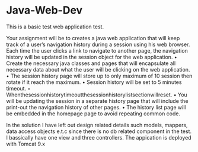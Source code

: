 # Java-Web-Dev
This is a basic test web application test. 


Your assignment will be to creates a java web application that will keep track of a user’s navigation history during a session using his web browser. Each time the user clicks a link to navigate to another page, the navigation history will be updated in the session object for the web application.
• Create the necessary java classes and pages that will encapsulate all necessary data about what the user will be clicking on the web application.
• The session history page will store up to only maximum of 10 session then rotate if it reach the maximum.
• Session history will be set to 5 minutes timeout.
◦ Whenthesessionhistorytimeoutthesessionhistorylistsectionwillreset.
• You will be updating the session in a separate history page that will include the print-out the navigation history of other pages.
• The history list page will be embedded in the homepage page to avoid repeating common code.


In the solution I have left out design related details such models, mappers, data access objects e.t.c since there is no db related component in the test.
I bassically have one view and three controllers. The appication is deployed with Tomcat 9.x


